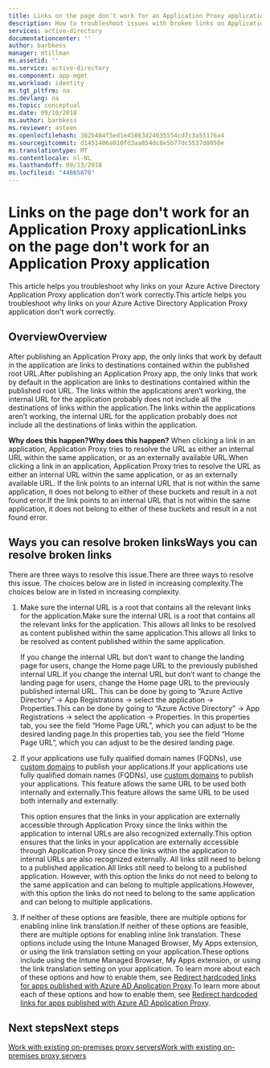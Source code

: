 ```yaml
---
title: Links on the page don't work for an Application Proxy application | Microsoft Docs
description: How to troubleshoot issues with broken links on Application Proxy applications you have integrated with Azure AD
services: active-directory
documentationcenter: ''
author: barbkess
manager: mtillman
ms.assetid: ''
ms.service: active-directory
ms.component: app-mgmt
ms.workload: identity
ms.tgt_pltfrm: na
ms.devlang: na
ms.topic: conceptual
ms.date: 09/10/2018
ms.author: barbkess
ms.reviewer: asteen
ms.openlocfilehash: 382b484f5ed1e45863d24635554cd7c3a55176a4
ms.sourcegitcommit: d1451406a010fd3aa854dc8e5b77dc5537d8050e
ms.translationtype: MT
ms.contentlocale: nl-NL
ms.lasthandoff: 09/13/2018
ms.locfileid: "44865870"
---
```

# <a name="links-on-the-page-dont-work-for-an-application-proxy-application"></a><span data-ttu-id="f901b-103">Links on the page don't work for an Application Proxy application</span><span class="sxs-lookup"><span data-stu-id="f901b-103">Links on the page don't work for an Application Proxy application</span></span>

<span data-ttu-id="f901b-104">This article helps you troubleshoot why links on your Azure Active Directory Application Proxy application don't work correctly.</span><span class="sxs-lookup"><span data-stu-id="f901b-104">This article helps you troubleshoot why links on your Azure Active Directory Application Proxy application don't work correctly.</span></span>

## <a name="overview"></a><span data-ttu-id="f901b-105">Overview</span><span class="sxs-lookup"><span data-stu-id="f901b-105">Overview</span></span> 
<span data-ttu-id="f901b-106">After publishing an Application Proxy app, the only links that work by default in the application are links to destinations contained within the published root URL.</span><span class="sxs-lookup"><span data-stu-id="f901b-106">After publishing an Application Proxy app, the only links that work by default in the application are links to destinations contained within the published root URL.</span></span> <span data-ttu-id="f901b-107">The links within the applications aren’t working, the internal URL for the application probably does not include all the destinations of links within the application.</span><span class="sxs-lookup"><span data-stu-id="f901b-107">The links within the applications aren’t working, the internal URL for the application probably does not include all the destinations of links within the application.</span></span>

<span data-ttu-id="f901b-108">**Why does this happen?**</span><span class="sxs-lookup"><span data-stu-id="f901b-108">**Why does this happen?**</span></span> <span data-ttu-id="f901b-109">When clicking a link in an application, Application Proxy tries to resolve the URL as either an internal URL within the same application, or as an externally available URL.</span><span class="sxs-lookup"><span data-stu-id="f901b-109">When clicking a link in an application, Application Proxy tries to resolve the URL as either an internal URL within the same application, or as an externally available URL.</span></span> <span data-ttu-id="f901b-110">If the link points to an internal URL that is not within the same application, it does not belong to either of these buckets and result in a not found error.</span><span class="sxs-lookup"><span data-stu-id="f901b-110">If the link points to an internal URL that is not within the same application, it does not belong to either of these buckets and result in a not found error.</span></span>

## <a name="ways-you-can-resolve-broken-links"></a><span data-ttu-id="f901b-111">Ways you can resolve broken links</span><span class="sxs-lookup"><span data-stu-id="f901b-111">Ways you can resolve broken links</span></span>

<span data-ttu-id="f901b-112">There are three ways to resolve this issue.</span><span class="sxs-lookup"><span data-stu-id="f901b-112">There are three ways to resolve this issue.</span></span> <span data-ttu-id="f901b-113">The choices below are in listed in increasing complexity.</span><span class="sxs-lookup"><span data-stu-id="f901b-113">The choices below are in listed in increasing complexity.</span></span>

1.  <span data-ttu-id="f901b-114">Make sure the internal URL is a root that contains all the relevant links for the application.</span><span class="sxs-lookup"><span data-stu-id="f901b-114">Make sure the internal URL is a root that contains all the relevant links for the application.</span></span> <span data-ttu-id="f901b-115">This allows all links to be resolved as content published within the same application.</span><span class="sxs-lookup"><span data-stu-id="f901b-115">This allows all links to be resolved as content published within the same application.</span></span>

    <span data-ttu-id="f901b-116">If you change the internal URL but don’t want to change the landing page for users, change the Home page URL to the previously published internal URL.</span><span class="sxs-lookup"><span data-stu-id="f901b-116">If you change the internal URL but don’t want to change the landing page for users, change the Home page URL to the previously published internal URL.</span></span> <span data-ttu-id="f901b-117">This can be done by going to “Azure Active Directory” -&gt; App Registrations -&gt; select the application -&gt; Properties.</span><span class="sxs-lookup"><span data-stu-id="f901b-117">This can be done by going to “Azure Active Directory” -&gt; App Registrations -&gt; select the application -&gt; Properties.</span></span> <span data-ttu-id="f901b-118">In this properties tab, you see the field “Home Page URL”, which you can adjust to be the desired landing page.</span><span class="sxs-lookup"><span data-stu-id="f901b-118">In this properties tab, you see the field “Home Page URL”, which you can adjust to be the desired landing page.</span></span>

2.  <span data-ttu-id="f901b-119">If your applications use fully qualified domain names (FQDNs), use [custom domains](application-proxy-configure-custom-domain.md) to publish your applications.</span><span class="sxs-lookup"><span data-stu-id="f901b-119">If your applications use fully qualified domain names (FQDNs), use [custom domains](application-proxy-configure-custom-domain.md) to publish your applications.</span></span> <span data-ttu-id="f901b-120">This feature allows the same URL to be used both internally and externally.</span><span class="sxs-lookup"><span data-stu-id="f901b-120">This feature allows the same URL to be used both internally and externally.</span></span>

    <span data-ttu-id="f901b-121">This option ensures that the links in your application are externally accessible through Application Proxy since the links within the application to internal URLs are also recognized externally.</span><span class="sxs-lookup"><span data-stu-id="f901b-121">This option ensures that the links in your application are externally accessible through Application Proxy since the links within the application to internal URLs are also recognized externally.</span></span> <span data-ttu-id="f901b-122">All links still need to belong to a published application.</span><span class="sxs-lookup"><span data-stu-id="f901b-122">All links still need to belong to a published application.</span></span> <span data-ttu-id="f901b-123">However, with this option the links do not need to belong to the same application and can belong to multiple applications.</span><span class="sxs-lookup"><span data-stu-id="f901b-123">However, with this option the links do not need to belong to the same application and can belong to multiple applications.</span></span>

3.  <span data-ttu-id="f901b-124">If neither of these options are feasible, there are multiple options for enabling inline link translation.</span><span class="sxs-lookup"><span data-stu-id="f901b-124">If neither of these options are feasible, there are multiple options for enabling inline link translation.</span></span> <span data-ttu-id="f901b-125">These options include using the Intune Managed Browser, My Apps extension, or using the link translation setting on your application.</span><span class="sxs-lookup"><span data-stu-id="f901b-125">These options include using the Intune Managed Browser, My Apps extension, or using the link translation setting on your application.</span></span> <span data-ttu-id="f901b-126">To learn more about each of these options and how to enable them, see [Redirect hardcoded links for apps published with Azure AD Application Proxy](application-proxy-configure-hard-coded-link-translation.md).</span><span class="sxs-lookup"><span data-stu-id="f901b-126">To learn more about each of these options and how to enable them, see [Redirect hardcoded links for apps published with Azure AD Application Proxy](application-proxy-configure-hard-coded-link-translation.md).</span></span>

## <a name="next-steps"></a><span data-ttu-id="f901b-127">Next steps</span><span class="sxs-lookup"><span data-stu-id="f901b-127">Next steps</span></span>
[<span data-ttu-id="f901b-128">Work with existing on-premises proxy servers</span><span class="sxs-lookup"><span data-stu-id="f901b-128">Work with existing on-premises proxy servers</span></span>](application-proxy-configure-connectors-with-proxy-servers.md)

